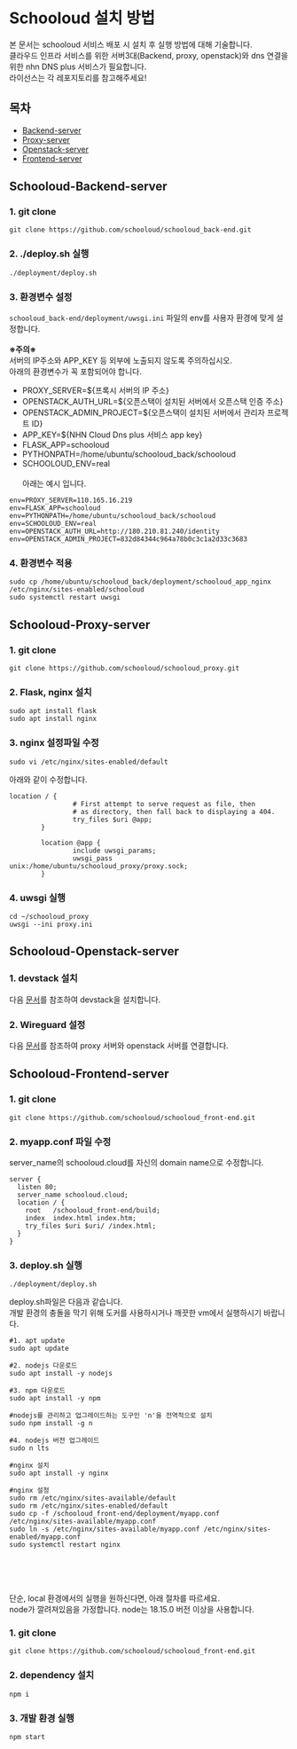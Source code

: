 # Schooloud 설치 방법

본 문서는 schooloud 서비스 배포 시 설치 후 실행 방법에 대해 기술합니다.<br>
클라우드 인프라 서비스를 위한 서버3대(Backend, proxy, openstack)와 dns 연결을 위한 nhn DNS plus 서비스가 필요합니다.<br>
라이선스는 각 레포지토리를 참고해주세요!

## 목차

- <a href="https://github.com/schooloud/.github/blob/main/profile/INSTALL_BE.md">Backend-server</a>
- [Proxy-server](#Schooloud-Proxy-server)
- [Openstack-server](#Schooloud-Openstack-server)
- [Frontend-server](#Schooloud-Frontend-server)

## Schooloud-Backend-server

### 1. git clone

```
git clone https://github.com/schooloud/schooloud_back-end.git
```

### 2. ./deploy.sh 실행

```
./deployment/deploy.sh
```

### 3. 환경변수 설정

`schooloud_back-end/deployment/uwsgi.ini` 파일의 env를 사용자 환경에 맞게 설정합니다.<br><br>
**※주의※**<br>
서버의 IP주소와 APP_KEY 등 외부에 노출되지 않도록 주의하십시오. <br>
아래의 환경변수가 꼭 포함되어야 합니다.<br>

- PROXY_SERVER=${프록시 서버의 IP 주소}
- OPENSTACK_AUTH_URL=${오픈스택이 설치된 서버에서 오픈스택 인증 주소}
- OPENSTACK_ADMIN_PROJECT=${오픈스택이 설치된 서버에서 관리자 프로젝트 ID}
- APP_KEY=${NHN Cloud Dns plus 서비스 app key}
- FLASK_APP=schooloud
- PYTHONPATH=/home/ubuntu/schooloud_back/schooloud
- SCHOOLOUD_ENV=real <br><br>
  아래는 예시 입니다.<br>

```
env=PROXY_SERVER=110.165.16.219
env=FLASK_APP=schooloud
env=PYTHONPATH=/home/ubuntu/schooloud_back/schooloud
env=SCHOOLOUD_ENV=real
env=OPENSTACK_AUTH_URL=http://180.210.81.240/identity
env=OPENSTACK_ADMIN_PROJECT=832d84344c964a78b0c3c1a2d33c3683
```

### 4. 환경변수 적용

```
sudo cp /home/ubuntu/schooloud_back/deployment/schooloud_app_nginx /etc/nginx/sites-enabled/schooloud
sudo systemctl restart uwsgi
```

## Schooloud-Proxy-server

### 1. git clone

```
git clone https://github.com/schooloud/schooloud_proxy.git
```

### 2. Flask, nginx 설치

```
sudo apt install flask
sudo apt install nginx
```

### 3. nginx 설정파일 수정

```
sudo vi /etc/nginx/sites-enabled/default
```

아래와 같이 수정합니다.

```
location / {
                # First attempt to serve request as file, then
                # as directory, then fall back to displaying a 404.
                try_files $uri @app;
        }

        location @app {
                include uwsgi_params;
                uwsgi_pass unix:/home/ubuntu/schooloud_proxy/proxy.sock;
        }
```

### 4. uwsgi 실행

```
cd ~/schooloud_proxy
uwsgi --ini proxy.ini
```

## Schooloud-Openstack-server

### 1. devstack 설치

다음 [문서](https://openstack.dooray.com/share/pages/cNN00FoxQrSevSxU6RFCpA)를 참조하여 devstack을 설치합니다.

### 2. Wireguard 설정

다음 [문서](https://happyae.tistory.com/84)를 참조하여 proxy 서버와 openstack 서버를 연결합니다.

## Schooloud-Frontend-server

### 1. git clone

```
git clone https://github.com/schooloud/schooloud_front-end.git
```

### 2. myapp.conf 파일 수정

server_name의 schooloud.cloud를 자신의 domain name으로 수정합니다.

```
server {
  listen 80;
  server_name schooloud.cloud;
  location / {
    root   /schooloud_front-end/build;
    index  index.html index.htm;
    try_files $uri $uri/ /index.html;
  }
}
```

### 3. deploy.sh 실행

```
./deployment/deploy.sh
```

deploy.sh파일은 다음과 같습니다.</br>
개발 환경의 충돌을 막기 위해 도커를 사용하시거나 깨끗한 vm에서 실행하시기 바랍니다.

```
#1. apt update
sudo apt update

#2. nodejs 다운로드
sudo apt install -y nodejs

#3. npm 다운로드
sudo apt install -y npm

#nodejs를 관리하고 업그레이드하는 도구인 'n'을 전역적으로 설치
sudo npm install -g n

#4. nodejs 버전 업그레이드
sudo n lts

#nginx 설치
sudo apt install -y nginx

#nginx 설정
sudo rm /etc/nginx/sites-available/default
sudo rm /etc/nginx/sites-enabled/default
sudo cp -f /schooloud_front-end/deployment/myapp.conf /etc/nginx/sites-available/myapp.conf
sudo ln -s /etc/nginx/sites-available/myapp.conf /etc/nginx/sites-enabled/myapp.conf
sudo systemctl restart nginx
```

</br>
</br>
</br>

단순, local 환경에서의 실행을 원하신다면, 아래 절차를 따르세요.</br>
node가 깔려져있음을 가정합니다. node는 18.15.0 버전 이상을 사용합니다.

### 1. git clone

```
git clone https://github.com/schooloud/schooloud_front-end.git
```

### 2. dependency 설치

```
npm i
```

### 3. 개발 환경 실행

```
npm start
```
